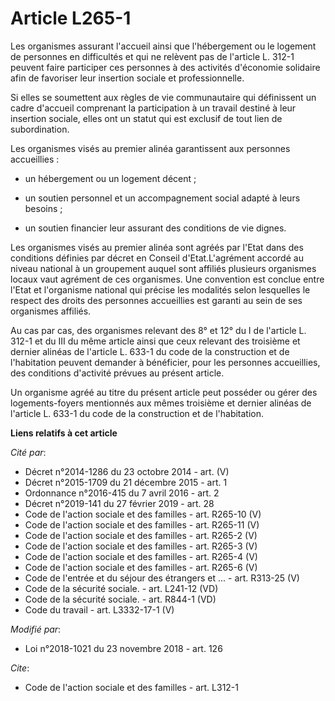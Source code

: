 # Article L265-1

Les organismes assurant l'accueil ainsi que l'hébergement ou le logement de personnes en difficultés et qui ne relèvent pas
de l'article L. 312-1 peuvent faire participer ces personnes à des activités d'économie solidaire afin de favoriser leur
insertion sociale et professionnelle.

Si elles se soumettent aux règles de vie communautaire qui définissent un cadre d'accueil comprenant la participation à un
travail destiné à leur insertion sociale, elles ont un statut qui est exclusif de tout lien de subordination.

Les organismes visés au premier alinéa garantissent aux personnes accueillies :

- un hébergement ou un logement décent ;

- un soutien personnel et un accompagnement social adapté à leurs besoins ;

- un soutien financier leur assurant des conditions de vie dignes.

Les organismes visés au premier alinéa sont agréés par l'Etat dans des conditions définies par décret en Conseil
d'Etat.L'agrément accordé au niveau national à un groupement auquel sont affiliés plusieurs organismes locaux vaut agrément
de ces organismes. Une convention est conclue entre l'Etat et l'organisme national qui précise les modalités selon lesquelles
le respect des droits des personnes accueillies est garanti au sein de ses organismes affiliés.

Au cas par cas, des organismes relevant des 8° et 12° du I de l'article L. 312-1 et du III du même article ainsi que ceux
relevant des troisième et dernier alinéas de l'article L. 633-1 du code de la construction et de l'habitation peuvent
demander à bénéficier, pour les personnes accueillies, des conditions d'activité prévues au présent article.

Un organisme agréé au titre du présent article peut posséder ou gérer des logements-foyers mentionnés aux mêmes troisième et
dernier alinéas de l'article L. 633-1 du code de la construction et de l'habitation.

**Liens relatifs à cet article**

_Cité par_:

  - Décret n°2014-1286 du 23 octobre 2014 - art. (V)
  - Décret n°2015-1709 du 21 décembre 2015 - art. 1
  - Ordonnance n°2016-415 du 7 avril 2016 - art. 2
  - Décret n°2019-141 du 27 février 2019 - art. 28
  - Code de l'action sociale et des familles - art. R265-10 (V)
  - Code de l'action sociale et des familles - art. R265-11 (V)
  - Code de l'action sociale et des familles - art. R265-2 (V)
  - Code de l'action sociale et des familles - art. R265-3 (V)
  - Code de l'action sociale et des familles - art. R265-4 (V)
  - Code de l'action sociale et des familles - art. R265-6 (V)
  - Code de l'entrée et du séjour des étrangers et ... - art. R313-25 (V)
  - Code de la sécurité sociale. - art. L241-12 (VD)
  - Code de la sécurité sociale. - art. R844-1 (VD)
  - Code du travail - art. L3332-17-1 (V)

_Modifié par_:

  - Loi n°2018-1021 du 23 novembre 2018 - art. 126

_Cite_:

  - Code de l'action sociale et des familles - art. L312-1
